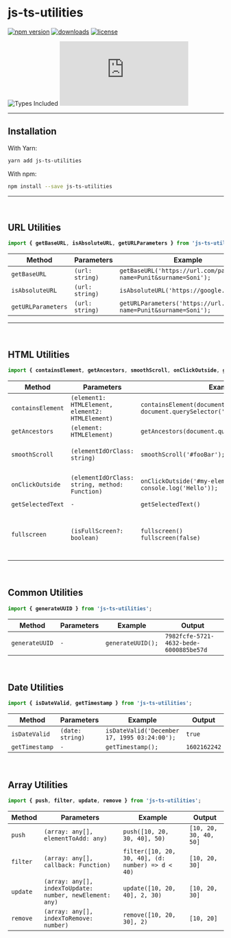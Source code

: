 # js-ts-utilities

[![npm version](https://badge.fury.io/js/js-ts-utilities.svg)][npm_url]
[![downloads](https://img.shields.io/npm/dt/js-ts-utilities.svg)][npm_url]
[![license](https://img.shields.io/npm/l/js-ts-utilities.svg)][npm_url]

<!-- ![Dependency Count](https://badgen.net/bundlephobia/dependency-count/js-ts-utilities) -->
![Types Included](https://badgen.net/npm/types/js-ts-utilities)
[![gzip size](https://img.badgesize.io/https:/unpkg.com/js-ts-utilities/dist/js-ts-utilities.cjs.production.min.js?label=gzip&compression=gzip)](https:/unpkg.com/js-ts-utilities/dist/js-ts-utilities.cjs.production.min.js)

[npm_url]: https://www.npmjs.org/package/js-ts-utilities

----------------------------------------

## Installation

With Yarn:

```bash
yarn add js-ts-utilities
```

With npm:

```bash
npm install --save js-ts-utilities
```

----------------------------------------
<br />

## <b>URL Utilities<b>

```js
import { getBaseURL, isAbsoluteURL, getURLParameters } from 'js-ts-utilities';
```

| Method | Parameters | Example | Output |
| ----- | ----- | ----- | ----- |
| ```getBaseURL``` | ```(url: string)``` | ```getBaseURL('https://url.com/page?name=Punit&surname=Soni');``` | ```https://url.com/page``` |
| ```isAbsoluteURL``` | ```(url: string)``` | ```isAbsoluteURL('https://google.com');``` | ```true``` |
| ```getURLParameters``` | ```(url: string)``` | ```getURLParameters('https://url.com/page?name=Punit&surname=Soni');``` | ```{ name: 'Punit', surname: 'Soni' }``` |

----------------------------------------

<br />

## <b>HTML Utilities</b>

```js
import { containsElement, getAncestors, smoothScroll, onClickOutside, getSelectedText } from 'js-ts-utilities';
```

| Method | Parameters | Example | Output |
| ----- | ----- | ----- | ----- |
| ```containsElement``` | ```(element1: HTMLElement, element2: HTMLElement)``` | ```containsElement(document.querySelector('head'), document.querySelector('title'));``` | ```true``` |
| ```getAncestors``` | ```(element: HTMLElement)``` | ```getAncestors(document.querySelector('body'));``` | ```[document, html, body]``` |
| ```smoothScroll``` | ```(elementIdOrClass: string)``` | ```smoothScroll('#fooBar');``` | ```scrolls smoothly to the element with the id fooBar``` |
| ```onClickOutside``` | ```(elementIdOrClass: string, method: Function)``` | ```onClickOutside('#my-element', () => console.log('Hello'));``` | ```Will log 'Hello' whenever the user clicks outside of #my-element``` |
| ```getSelectedText``` | ```-``` | ```getSelectedText()``` | ```'Lorem ipsum'``` |
| ```fullscreen``` | ```(isFullScreen?: boolean)``` | ```fullscreen()```<br />```fullscreen(false)``` | ```> fullscreen() - Opens `body` in fullscreen mode```<br />```> fullscreen(false) - Exit from fullscreen mode``` |


<br />

## <b>Common Utilities</b>

```js
import { generateUUID } from 'js-ts-utilities';
```

| Method | Parameters | Example | Output |
| ----- | ----- | ----- | ----- |
| ```generateUUID``` | ```-``` | ```generateUUID();``` | ```7982fcfe-5721-4632-bede-6000885be57d``` |


<br />

## <b>Date Utilities</b>

```js
import { isDateValid, getTimestamp } from 'js-ts-utilities';
```

| Method | Parameters | Example | Output |
| ----- | ----- | ----- | ----- |
| ```isDateValid``` | ```(date: string)``` | ```isDateValid('December 17, 1995 03:24:00');``` | ```true``` |
| ```getTimestamp``` | ```-``` | ```getTimestamp();``` | ```1602162242``` |

<br />

## <b>Array Utilities</b>

```js
import { push, filter, update, remove } from 'js-ts-utilities';
```

| Method | Parameters | Example | Output |
| ----- | ----- | ----- | ----- |
| ```push``` | ```(array: any[], elementToAdd: any)``` | ```push([10, 20, 30, 40], 50)``` | ```[10, 20, 30, 40, 50]``` |
| ```filter``` | ```(array: any[], callback: Function)``` | ```filter([10, 20, 30, 40], (d: number) => d < 40)``` | ```[10, 20, 30]``` |
| ```update``` | ```(array: any[], indexToUpdate: number, newElement: any)``` | ```update([10, 20, 40], 2, 30)``` | ```[10, 20, 30]``` |
| ```remove``` | ```(array: any[], indexToRemove: number)``` | ```remove([10, 20, 30], 2)``` | ```[10, 20]``` |






